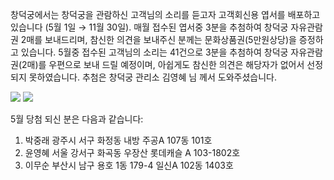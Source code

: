 창덕궁에서는 창덕궁을 관람하신 고객님의 소리를 듣고자 고객회신용 엽서를 배포하고 있습니다 (5월 1일 → 11월 30일). 매월 접수된 엽서중 3분을 추첨하여 창덕궁 자유관람권 2매를 보내드리며, 참신한 의견을 보내주신 분께는 문화상품권(5만원상당)을 증정하고 있습니다. 5월중 접수된 고객님의 소리는 41건으로 3분을 추첨하여 창덕궁 자유관람권(2매)를 우편으로 보내 드릴 예정이며, 아쉽게도 참신한 의견은 해당자가 없어서 선정되지 못하였습니다. 추첨은 창덕궁 관리소 김영혜 님 께서 도와주셨습니다.

![](https://www.cdg.go.kr../Upload/20080611_1.bmp)
![](https://www.cdg.go.kr../Upload/20080611_2.bmp)

5월 당첨 되신 분은 다음과 같습니다:
1. 박중래
광주시 서구 화정동 내방 주공A 107동 101호
2. 윤영혜
서울 강서구 화곡동 우장산 롯데캐슬 A 103-1802호
3. 이무순
부산시 남구 용호 1동 179-4 일신A 102동 1403호
